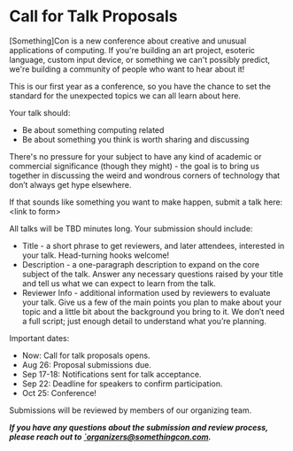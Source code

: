 # Call for Talk Proposals

\[Something\]Con is a new conference about creative and unusual applications of computing. If you're building an art project, esoteric language, custom input device, or something we can't possibly predict, we're building a community of people who want to hear about it\!

This is our first year as a conference, so you have the chance to set the standard for the unexpected topics we can all learn about here.

Your talk should:

- Be about something computing related  
- Be about something you think is worth sharing and discussing

There's no pressure for your subject to have any kind of academic or commercial significance (though they might) \- the goal is to bring us together in discussing the weird and wondrous corners of technology that don’t always get hype elsewhere.

If that sounds like something you want to make happen, submit a talk here: \<link to form\>

All talks will be TBD minutes long. Your submission should include:

- Title \- a short phrase to get reviewers, and later attendees, interested in your talk. Head-turning hooks welcome\!  
- Description \- a one-paragraph description to expand on the core subject of the talk. Answer any necessary questions raised by your title and tell us what we can expect to learn from the talk.  
- Reviewer Info \- additional information used by reviewers to evaluate your talk. Give us a few of the main points you plan to make about your topic and a little bit about the background you bring to it. We don’t need a full script; just enough detail to understand what you’re planning.

Important dates:

- Now: Call for talk proposals opens.  
- Aug 26: Proposal submissions due.  
- Sep 17-18: Notifications sent for talk acceptance.  
- Sep 22: Deadline for speakers to confirm participation.  
- Oct 25: Conference\!

Submissions will be reviewed by members of our organizing team.

***If you have any questions about the submission and review process, please reach out to [`organizers@somethingcon.com](mailto:organizers@somethingcon.com).***
